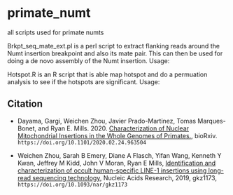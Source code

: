 # primate_numt
all scripts used for primate numts

Brkpt_seq_mate_ext.pl is a perl script to extract flanking reads around the Numt insertion breakpoint and also its mate pair. 
This can then be used for doing a de novo assembly of the Numt insertion.
Usage: 

Hotspot.R is an R script that is able map hotspot and do a permuation analysis to see if the hotspots are significant. 
Usage:



## Citation
* Dayama, Gargi, Weichen Zhou, Javier Prado-Martinez, Tomas Marques-Bonet, and Ryan E. Mills. 2020. [Characterization of Nuclear Mitochondrial Insertions in the Whole Genomes of Primates.](https://www.biorxiv.org/content/10.1101/2020.02.24.963504v2.abstract),
bioRxiv. `https://doi.org/10.1101/2020.02.24.963504`

* Weichen Zhou, Sarah B Emery, Diane A Flasch, Yifan Wang, Kenneth Y Kwan, Jeffrey M Kidd, John V Moran, Ryan E Mills,
[Identification and characterization of occult human-specific LINE-1 insertions using long-read sequencing technology](https://academic.oup.com/nar/advance-article/doi/10.1093/nar/gkz1173/5680708), 
Nucleic Acids Research, 2019, gkz1173, `https://doi.org/10.1093/nar/gkz1173`
